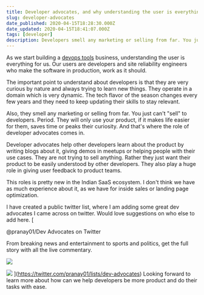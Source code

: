 ```yaml
---
title: Developer advocates, and why understanding the user is everything...
slug: developer-advocates
date_published: 2020-04-15T18:28:30.000Z
date_updated: 2020-04-15T18:41:07.000Z
tags: [developer]
description: Developers smell any marketing or selling from far. You just can't "sell" to them. Period. They will only use your product, if it makes life easier for them, saves time or peaks their curiosity.
---
```


As we start building a [devops tools](https://signoz.io) business, understanding the user is everything for us. Our users are developers and site reliability engineers who make the software in production, work as it should. 

The important point to understand about developers is that they are very curious by nature and always trying to learn new things. They operate in a domain which is very dynamic. The tech flavor of the season changes every few years and they need to keep updating their skills to stay relevant.

Also, they smell any marketing or selling from far. You just can't "sell" to developers. Period. They will only use your product, if it makes life easier for them, saves time or peaks their curiosity. And that's where the role of developer advocates comes in.

Developer advocates help other developers learn about the product by writing blogs about it, giving demos in meetups or helping people with their use cases. They are not trying to sell anything. Rather they just want their product to be easily understood by other developers. They also play a huge role in giving user feedback to product teams.

This roles is pretty new in the Indian SaaS ecosystem. I don't think we have as much experience about it, as we have for inside sales or landing page optimization. 

I have created a public twitter list, where I am adding some great dev advocates I came across on twitter. Would love suggestions on who else to add here.
[

@pranay01/Dev Advocates on Twitter

From breaking news and entertainment to sports and politics, get the full story with all the live commentary.

![](https://abs.twimg.com/icons/apple-touch-icon-192x192.png)

![](https://pbs.twimg.com/profile_images/939728518820147200/c66ZKD4G_normal.jpg)
](https://twitter.com/pranay01/lists/dev-advocates)
Looking forward to learn more about how can we help developers be more product and do their tasks with ease.
